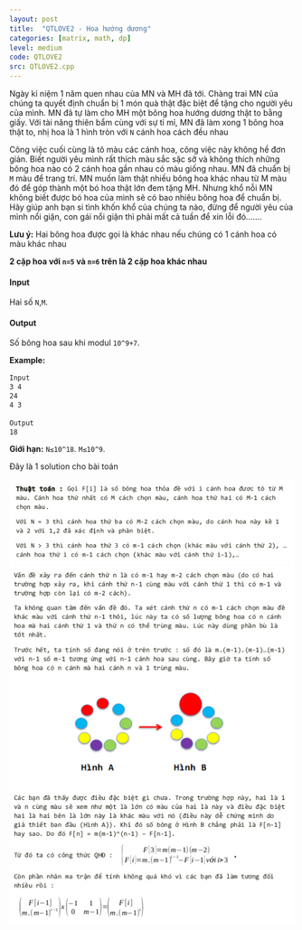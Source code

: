 ```yaml
---
layout: post
title:  "QTLOVE2 - Hoa hướng dương"
categories: [matrix, math, dp]
level: medium
code: QTLOVE2
src: QTLOVE2.cpp
---
```



Ngày kỉ niệm 1 năm quen nhau của MN và MH đã tới. Chàng trai MN của chúng ta quyết định chuẩn bị 1 món quà thật đặc biệt để tặng cho người yêu của mình. MN đã tự làm cho MH một bông hoa hướng dương thật to bằng giấy. Với tài năng thiên bẩm cùng với sự tỉ mỉ, MN đã làm xong 1 bông hoa thật to, nhị hoa là 1 hình tròn với `N` cánh hoa cách đều nhau 

Công việc cuối cùng là tô màu các cánh hoa, công việc này không hề đơn giản. Biết người yêu mình rất thích màu sắc sặc sỡ và không thích những bông hoa nào có 2 cánh hoa gần nhau có màu giống nhau. MN đã chuẩn bị `M` màu để trang trí. MN muốn làm thật nhiều bông hoa khác nhau từ M màu đó để góp thành một bó hoa thật lớn đem tặng MH. Nhưng khổ nỗi MN không biết được bó hoa của mình sẽ có bao nhiêu bông hoa để chuẩn bị. Hãy giúp anh bạn si tình khốn khổ của chúng ta nào, đừng để người yêu của mình nổi giận, con gái nổi giận thì phải mất cả tuần để xin lỗi đó…….

**Lưu ý:** Hai bông hoa được gọi là khác nhau nếu chúng có 1 cánh hoa có màu khác nhau

**2 cặp hoa với `n=5` và `n=6` trên là 2 cặp hoa khác nhau**

#### Input 

Hai số `N`,`M`.

#### Output

Số bông hoa sau khi modul `10^9+7`.

**Example:**

```
Input
3 4
24
4 3

Output
18
```

**Giới hạn:** `N≤10^18`. `M≤10^9`.


<!--more-->


Đây là 1 solution cho bài toán

<img src="/static/img/posts/QTLOVE2.png">
<img src="/static/img/posts/QTLOVE2_.png">
